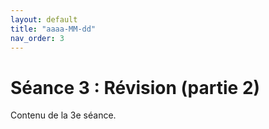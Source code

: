 ```yaml
---
layout: default
title: "aaaa-MM-dd"
nav_order: 3
---
```


# Séance 3 : Révision (partie 2)

Contenu de la 3e séance.
